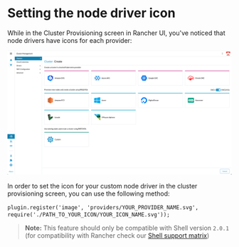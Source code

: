 # Setting the node driver icon

While in the Cluster Provisioning screen in Rancher UI, you've noticed that node drivers have icons for each provider:

![Cluster Provisioning](../../screenshots/cluster-provisioning.png)

In order to set the icon for your custom node driver in the cluster provisioning screen, you can use the following method:

```
plugin.register('image', 'providers/YOUR_PROVIDER_NAME.svg', require('./PATH_TO_YOUR_ICON/YOUR_ICON_NAME.svg'));
```

> **Note:** This feature should only be compatible with Shell version `2.0.1` (for compatibility with Rancher check our [Shell support matrix](../../support-matrix.md))
